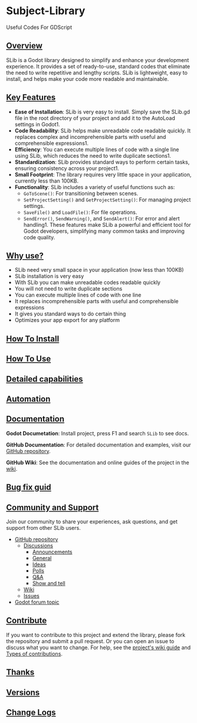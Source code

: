 # Subject-Library
Useful Codes For GDScript

## [Overview](https://github.com/Subject-Team/SLib/edit/1.0.4/README.md#overview)
SLib is a Godot library designed to simplify and enhance your development experience. It provides a set of ready-to-use, standard codes that eliminate the need to write repetitive and lengthy scripts. SLib is lightweight, easy to install, and helps make your code more readable and maintainable.

## [Key Features](https://github.com/Subject-Team/SLib/edit/1.0.4/README.md#key-features)
- **Ease of Installation**: SLib is very easy to install. Simply save the SLib.gd file in the root directory of your project and add it to the AutoLoad settings in Godot1.
- **Code Readability**: SLib helps make unreadable code readable quickly. It replaces complex and incomprehensible parts with useful and comprehensible expressions1.
- **Efficiency**: You can execute multiple lines of code with a single line using SLib, which reduces the need to write duplicate sections1.
- **Standardization**: SLib provides standard ways to perform certain tasks, ensuring consistency across your project1.
- **Small Footprint**: The library requires very little space in your application, currently less than 100KB.
- **Functionality**: SLib includes a variety of useful functions such as:
  - `GoToScene()`: For transitioning between scenes.
  - `SetProjectSetting()` and `GetProjectSetting()`: For managing project settings.
  - `SaveFile()` and `LoadFile()`: For file operations.
  - `SendError()`, `SendWarning()`, and `SendAlert()`: For error and alert handling1.
These features make SLib a powerful and efficient tool for Godot developers, simplifying many common tasks and improving code quality.

## [Why use?](https://github.com/Subject-Team/SLib/edit/1.0.4/README.md#why-use)
- SLib need very small space in your application (now less than 100KB)
- SLib installation is very easy
- With SLib you can make unreadable codes readable quickly
- You will not need to write duplicate sections
- You can execute multiple lines of code with one line
- It replaces incomprehensible parts with useful and comprehensible expressions
- It gives you standard ways to do certain thing
- Optimizes your app export for any platform

## [How To Install](https://github.com/Subject-Team/SLib/wiki/Installation-guid)

## [How To Use](https://github.com/Subject-Team/SLib/wiki/Learn-how-to-use-SLib)

## [Detailed capabilities](https://github.com/Subject-Team/SLib/wiki/Detailed-capabilities)

## [Automation](https://github.com/Subject-Team/SLib/wiki/Automation)

## [Documentation](https://github.com/Subject-Team/SLib/edit/1.0.4/README.md#documentation)

**Godot Documetation**: Install project, press F1 and search `SLib` to see docs.

**GitHub Documentation**: For detailed documentation and examples, visit our [GitHub repository](https://github.com/Subject-Team/SLib).

**GitHub Wiki**: See the documentation and online guides of the project in the [wiki](https://github.com/Subject-Team/SLib/wiki/Home).

## [Bug fix guid](https://github.com/Subject-Team/SLib/wiki/Bug-fix-guide)

## [Community and Support](https://github.com/Subject-Team/SLib/edit/1.0.4/README.md#community-and-support)

Join our community to share your experiences, ask questions, and get support from other SLib users. 

- [GitHub repository](https://github.com/Subject-Team/SLib)
  - [Discussions](https://github.com/Subject-Team/SLib/discussions)
    - [Announcements](https://github.com/Subject-Team/SLib/discussions/categories/announcements)
    - [General](https://github.com/Subject-Team/SLib/discussions/categories/general)
    - [Ideas](https://github.com/Subject-Team/SLib/discussions/categories/ideas)
    - [Polls](https://github.com/Subject-Team/SLib/discussions/categories/polls)
    - [Q&A](https://github.com/Subject-Team/SLib/discussions/categories/q-a)
    - [Show and tell](https://github.com/Subject-Team/SLib/discussions/categories/show-and-tell)
  - [Wiki](https://github.com/Subject-Team/SLib/wiki)
  - [Issues](https://github.com/Subject-Team/SLib/issues)
- [Godot forum topic](https://forum.godotengine.org/t/slib-library-for-useful-codes/77760/1)

## [Contribute](https://github.com/Subject-Team/SLib/edit/1.0.4/README.md#contribute)
If you want to contribute to this project and extend the library, please fork the repository and submit a pull request. Or you can open an issue to discuss what you want to change.
For help, see the [project's wiki guide](https://github.com/Subject-Team/SLib/wiki/Contribute-guide) and [Types of contributions](https://github.com/Subject-Team/SLib/wiki/Types-of-contributions).

## [Thanks](https://github.com/Subject-Team/SLib/wiki/Thanks)

## [Versions](https://github.com/Subject-Team/SLib/wiki/Versions)

## [Change Logs](https://github.com/Subject-Team/SLib/wiki/Change-Logs)
